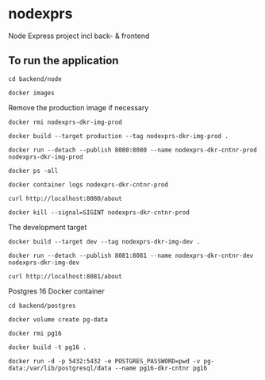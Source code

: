 # nodexprs
Node Express project incl back- &amp; frontend 

## To run the application

`cd backend/node`

`docker images`

Remove the production image if necessary

`docker rmi nodexprs-dkr-img-prod`

`docker build --target production --tag nodexprs-dkr-img-prod .`

`docker run --detach --publish 8080:8080 --name nodexprs-dkr-cntnr-prod nodexprs-dkr-img-prod`

`docker ps -all`

`docker container logs nodexprs-dkr-cntnr-prod`

`curl http://localhost:8080/about`

`docker kill --signal=SIGINT nodexprs-dkr-cntnr-prod`

The development target

`docker build --target dev --tag nodexprs-dkr-img-dev .`

`docker run --detach --publish 8081:8081 --name nodexprs-dkr-cntnr-dev nodexprs-dkr-img-dev`

`curl http://localhost:8081/about`

Postgres 16 Docker container

`cd backend/postgres`

`docker volume create pg-data`

`docker rmi pg16`

`docker build -t pg16 .`

`docker run -d -p 5432:5432 -e POSTGRES_PASSWORD=pwd -v pg-data:/var/lib/postgresql/data --name pg16-dkr-cntnr pg16`
